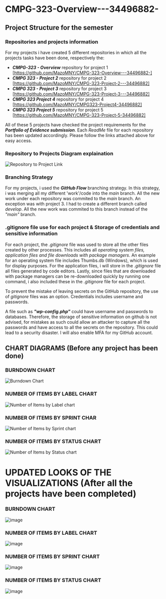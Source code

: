 # CMPG-323-Overview---34496882-

## Project Structure for the semester
### Repositories and projects information
For my projects i have created 5 different repositories in which all the projects tasks have been done, respectively the:
- _**CMPG-323 - Overview**_ repository for project 1 [https://github.com/MazoMNY/CMPG-323-Overview---34496882-]
- _**CMPG 323 - Project 2**_ repository for project 2 [https://github.com/MazoMNY/CMPG-323-Project-2---34496882]
- _**CMPG 323 - Project 3**_ repository for project 3 [https://github.com/MazoMNY/CMPG-323-Project-3---34496882]
- _**CMPG 323 Project 4**_ repository for project 4 [https://github.com/MazoMNY/CMPG323-Project4-34496882]
- _**CMPG 323 Project 5**_ repository for project 5 [https://github.com/MazoMNY/CMPG-323-Project-5-34496882]

All of these 5 projects have checked the project requirements for the _**Portfolio of Evidence submission**_. Each _ReadMe_ file for each repository has been updated accordingly. Please follow the links attached above for easy access.

### Repository to Projects Diagram explaination
![Repository to Project Link](https://user-images.githubusercontent.com/110614288/185367302-35a4c7c6-67ae-43d8-97c0-7eabbd58943a.png)


### Branching Strategy
For my projects, i used the _**GitHub Flow**_ branching strategy. In this strategy, i was merging all my different 'work'/code into the _main_ branch. All the new work under each repository was commited to the _main_ branch. An exception was with project 3. I had to create a different branch called _develop_. All the new work was commited to this branch instead of the _"main"_ branch. 

### .gitignore file use for each project & Storage of credentials and sensitive information

For each project, the _.gitignore_ file was used to store all the other files created by other processes. This includes all _operating system files, application files and file downloads with package managers_. An example for an operating system file includes Thumbs.db (Windows), which is used for display purposes. For the application files, i will store in the _.gitignore_ file all files generated by code editors. Lastly, since files that are downloaded with package managers can be re-downloaded quickly by running one command, i also included these in the _.gitignore_ file for each project. 

To prevent the mistake of leaving secrets on the GitHub repository, the use of _gitignore_ files was an option. Credentials includes username and passwords.

A file such as **_"wp-config.php"_** could have username and passwords to databases. Therefore, the storage of sensitive information on github is not advised, for mistakes as such could allow an attacker to capture all the passwords and have access to all the secrets on the repository. This could lead to a security disaster. I will also enable MFA for my GitHub account. 

## CHART DIAGRAMS (Before any project has been done)
### BURNDOWN CHART
![Burndown Chart](https://user-images.githubusercontent.com/110614288/188154056-4e992ab5-fff8-45e9-8918-b5434d088c21.jpg)

### NUMBER OF ITEMS BY LABEL CHART
![Number of Items by Label chart](https://user-images.githubusercontent.com/110614288/188154173-0843acf0-0b41-4952-98cc-bcfa2700061e.jpg)

### NUMBER OF ITEMS BY SPRINT CHAR
![Number of Items by Sprint chart](https://user-images.githubusercontent.com/110614288/188154267-e8be5ec0-190d-4508-a603-f120f83216e8.jpg)

### NUMBER OF ITEMS BY STATUS CHART
![Number of Items by Status chart](https://user-images.githubusercontent.com/110614288/188154352-1211364b-cdb3-4c13-a3ec-dad98f3402d4.jpg)

# UPDATED LOOKS OF THE VISUALIZATIONS (After all the projects have been completed)

### BURNDOWN CHART
![image](https://user-images.githubusercontent.com/110614288/202721088-c2db5bd2-c0c0-4b1c-a8fd-b7b9818bb112.png)

### NUMBER OF ITEMS BY LABEL CHART
![image](https://user-images.githubusercontent.com/110614288/202721202-80a3b0f7-c30a-4789-86d6-0d19af71a898.png)

### NUMBER OF ITEMS BY SPRINT CHART
![image](https://user-images.githubusercontent.com/110614288/202721301-86c31ba4-eb81-4ae0-affd-d83b2e5ef0e9.png)

### NUMBER OF ITEMS BY STATUS CHART
![image](https://user-images.githubusercontent.com/110614288/202721399-aa136547-dcfb-4c2f-baf5-3da0a66288c7.png)




